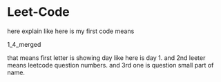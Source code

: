 # Leet-Code

here explain like here is my first code means

1_4_merged 

that means first letter is showing day like here is day 1.
and 2nd leeter means leetcode question numbers.
and 3rd one is question small part of name.
